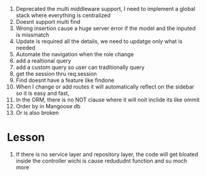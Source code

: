 1. Deprecated the multi middleware support, I need to implement a global stack where everything is centralized
2. Doesnt support multi find
3. Wrong insertion cause a huge server error if the model and the inputed is missmatch
4. Update is required all the details, we need to updatge only what is needed
5. Automate the navigation when the role change
6. add a realtional query 
7. add a custom query so user can traditionally query
8. get the session thru req.session
9. Find doesnt have a feature like findone
10. When I change or add routes it will automatically reflect on the sidebar so it is easy and fast,
11. In the ORM, there is no NOT clause where it will noit inclide its like ommit
12. Order by in Mangoose db
13. Or is also broken

# Lesson

1. If there is no service layer and repository layer, the code will get bloated inside the controller wichi is cause redududnt function and su moch more
